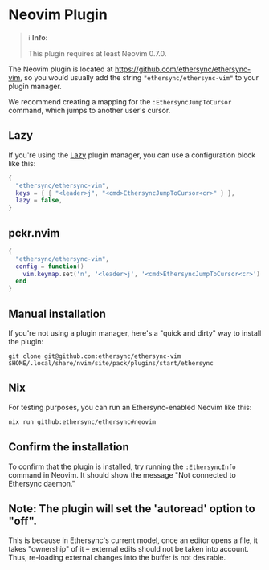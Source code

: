 <!--
SPDX-FileCopyrightText: 2024 blinry <mail@blinry.org>
SPDX-FileCopyrightText: 2024 zormit <nt4u@kpvn.de>

SPDX-License-Identifier: CC-BY-SA-4.0
-->

# Neovim Plugin

> ℹ️ **Info:**
>
> This plugin requires at least Neovim 0.7.0.

The Neovim plugin is located at <https://github.com/ethersync/ethersync-vim>, so you would usually add the string `"ethersync/ethersync-vim"` to your plugin manager.

We recommend creating a mapping for the `:EthersyncJumpToCursor` command, which jumps to another user's cursor.

## Lazy

If you're using the [Lazy](https://github.com/folke/lazy.nvim) plugin manager, you can use a configuration block like this:

```lua
{
  "ethersync/ethersync-vim",
  keys = { { "<leader>j", "<cmd>EthersyncJumpToCursor<cr>" } },
  lazy = false,
}
```

## pckr.nvim

```lua
{
  "ethersync/ethersync-vim",
  config = function()
    vim.keymap.set('n', '<leader>j', '<cmd>EthersyncJumpToCursor<cr>')
  end
}
```

## Manual installation

If you're not using a plugin manager, here's a "quick and dirty" way to install the plugin:

```
git clone git@github.com:ethersync/ethersync-vim $HOME/.local/share/nvim/site/pack/plugins/start/ethersync
```

## Nix

For testing purposes, you can run an Ethersync-enabled Neovim like this:

```bash
nix run github:ethersync/ethersync#neovim
```

## Confirm the installation

To confirm that the plugin is installed, try running the `:EthersyncInfo` command in Neovim. It should show the message "Not connected to Ethersync daemon."

## Note: The plugin will set the 'autoread' option to "off".

This is because in Ethersync's current model, once an editor opens a file, it takes "ownership" of it – external edits should not be taken into account. Thus, re-loading external changes into the buffer is not desirable.

